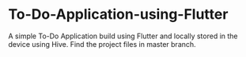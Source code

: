 # To-Do-Application-using-Flutter
A simple To-Do Application build using Flutter and locally stored in the device using Hive.
Find the project files in master branch.
